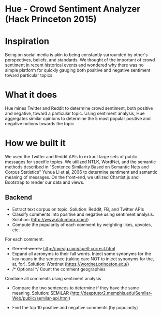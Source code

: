 # Hue - Crowd Sentiment Analyzer (Hack Princeton 2015)

# Inspiration
Being on social media is akin to being constantly surrounded by other's perspectives, beliefs, and standards. We thought of the important of crowd sentiment in recent historical events and wondered why there was no simple platform for quickly gauging both positive and negative sentiment toward particular topics.

# What it does
Hue mines Twitter and Reddit to determine crowd sentiment, both positive and negative, toward a particular topic. Using sentiment analysis, Hue aggregates similar opinions to determine the 5 most popular positive and negative notions towards the topic

# How we built it
We used the Twitter and Reddit APIs to extract large sets of public messages for specific topics. We utilized NTLK, WordNet, and the semantic methods described in "Sentence Similarity Based on Semantic Nets and Corpus Statistics" Yuhua Li et al, 2006 to determine sentiment and semantic meaning of messages. On the front-end, we utilized Chartist.js and Bootstrap to render our data and views.


## Backend
- Extract text corpus on topic. Solution: Reddit, FB, and Twitter APIs
- Classify comments into positive and negative using sentiment analysis. Solution: (http://www.datumbox.com/)
- Compute the popularity of each comment by weighting likes, upvotes, etc.

For each comment:
- ~~Correct words:~~ http://norvig.com/spell-correct.html
- Expand all acronyms to their full words. Inject some synonyms for the key nouns in the sentence (taking care NOT to inject synonyms for the, at, for). Solution: Wordnet (https://wordnet.princeton.edu/)
- /* Optional */ Count the comment geographies 

Combine all comments using sentiment analysis
- Compare the two sentences to determine if they have the same meaning. Solution: SEMILAR (http://deeptutor2.memphis.edu/Semilar-Web/public/semilar-api.html)

- Find the top 10 positive and negative comments (by popularity)
